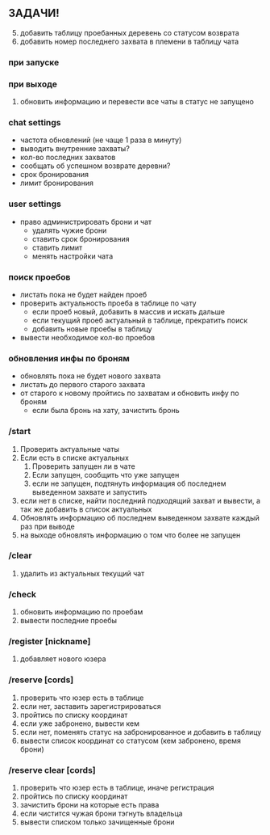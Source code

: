## ЗАДАЧИ!

5. добавить таблицу проебанных деревень со статусом возврата
6. добавить номер последнего захвата в племени в таблицу чата

### при запуске

### при выходе

1. обновить информацию и перевести все чаты в статус не запущено

### chat settings

- частота обновлений (не чаще 1 раза в минуту)
- выводить внутренние захваты?
- кол-во последних захватов
- сообщать об успешном возврате деревни?
- срок бронирования
- лимит бронирования

### user settings

- право администрировать брони и чат
  - удалять чужие брони
  - ставить срок бронирования
  - ставить лимит
  - менять настройки чата

### поиск проебов

- листать пока не будет найден проеб
- проверить актуальность проеба в таблице по чату
  - если проеб новый, добавить в массив и искать дальше
  - если текущий проеб актуальный в таблице, прекратить поиск
  - добавить новые проебы в таблицу
- вывести необходимое кол-во проебов

### обновления инфы по броням

- обновлять пока не будет нового захвата
- листать до первого старого захвата
- от старого к новому пройтись по захватам и обновить инфу по броням
  - если была бронь на хату, зачистить бронь

### /start

1. Проверить актуальные чаты
2. Если есть в списке актуальных
    1. Проверить запущен ли в чате
   2. Если запущен, сообщить что уже запущен
   3. если не запущен, подтянуть информация об последнем выведенном захвате и запустить
3. если нет в списке, найти последний подходящий захват и вывести, а так же добавить в список актуальных
4. Обновлять информацию об последнем выведенном захвате каждый раз при выводе
5. на выходе обновлять информацию о том что более не запущен

### /clear

1. удалить из актуальных текущий чат

### /check

1. обновить информацию по проебам
2. вывести последние проебы

### /register [nickname]

1. добавляет нового юзера

### /reserve [cords]

1. проверить что юзер есть в таблице
2. если нет, заставить зарегистрироваться
3. пройтись по списку координат
4. если уже забронено, вывести кем
5. если нет, поменять статус на забронированное и добавить в таблицу
6. вывести список координат со статусом (кем забронено, время брони)

### /reserve clear [cords]

1. проверить что юзер есть в таблице, иначе регистрация
2. пройтись по списку координат
3. зачистить брони на которые есть права
4. если чистится чужая брони тэгнуть владельца 
5. вывести списком только зачищенные брони